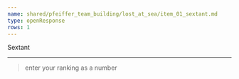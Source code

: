 ```yaml
---
name: shared/pfeiffer_team_building/lost_at_sea/item_01_sextant.md
type: openResponse
rows: 1
---
```


Sextant

---

> enter your ranking as a number
